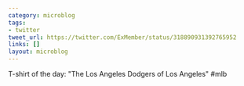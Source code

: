 ```yaml
---
category: microblog
tags:
- twitter
tweet_url: https://twitter.com/ExMember/status/318890931392765952
links: []
layout: microblog
---
```

T-shirt of the day: "The Los Angeles Dodgers of Los Angeles" #mlb
